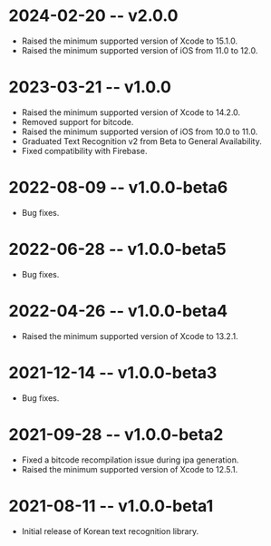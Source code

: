 # 2024-02-20 -- v2.0.0
- Raised the minimum supported version of Xcode to 15.1.0.
- Raised the minimum supported version of iOS from 11.0 to 12.0.
# 2023-03-21 -- v1.0.0
- Raised the minimum supported version of Xcode to 14.2.0.
- Removed support for bitcode.
- Raised the minimum supported version of iOS from 10.0 to 11.0.
- Graduated Text Recognition v2 from Beta to General Availability.
- Fixed compatibility with Firebase.
# 2022-08-09 -- v1.0.0-beta6
- Bug fixes.
# 2022-06-28 -- v1.0.0-beta5
- Bug fixes.
# 2022-04-26 -- v1.0.0-beta4
- Raised the minimum supported version of Xcode to 13.2.1.
# 2021-12-14 -- v1.0.0-beta3
- Bug fixes.
# 2021-09-28 -- v1.0.0-beta2
- Fixed a bitcode recompilation issue during ipa generation.
- Raised the minimum supported version of Xcode to 12.5.1.
# 2021-08-11 -- v1.0.0-beta1
- Initial release of Korean text recognition library.
